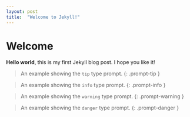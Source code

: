 ```yaml
---
layout: post
title:  "Welcome to Jekyll!"
---
```

# Welcome
**Hello world**, this is my first Jekyll blog post.
I hope you like it!

> An example showing the `tip` type prompt.
{: .prompt-tip }

> An example showing the `info` type prompt.
{: .prompt-info }

> An example showing the `warning` type prompt.
{: .prompt-warning }

> An example showing the `danger` type prompt.
{: .prompt-danger }